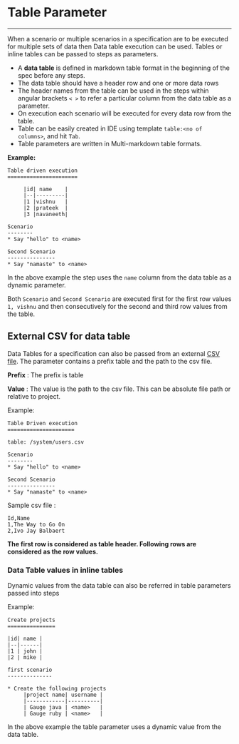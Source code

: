 # Table Parameter
----
When a scenario or multiple scenarios in a specification are to be executed for multiple sets of data then Data table execution can be used. Tables or inline tables can be passed to steps as parameters.

* A **data table** is defined in markdown table format in the beginning of the spec before any steps.
* The data table should have a header row and one or more data rows
* The header names from the table can be used in the steps within angular brackets `< >` to refer a particular column from the data table as a parameter.
* On execution each scenario will be executed for every data row from the table.
* Table can be easily created in IDE using template `table:<no of columns>`, and hit `Tab`.
* Table parameters are written in Multi-markdown table formats.

**Example:**

```
Table driven execution
======================

     |id| name    |
     |--|---------|
     |1 |vishnu   |
     |2 |prateek  |
     |3 |navaneeth|

Scenario
--------
* Say "hello" to <name>

Second Scenario
---------------
* Say "namaste" to <name>
```

In the above example the step uses the `name` column from the data table as a dynamic parameter.

Both `Scenario` and `Second Scenario` are executed first for the first row values `1, vishnu` and then consecutively for the second and third row values from the table.

## External CSV for data table

Data Tables for a specification can also be passed from an external [CSV file](http://en.wikipedia.org/wiki/Comma-separated_values). The parameter contains a prefix table and the path to the csv file.

**Prefix** : The prefix is table

**Value** : The value is the path to the csv file. This can be absolute file path or relative to project.

Example:

```
Table Driven execution
=====================

table: /system/users.csv

Scenario
--------
* Say "hello" to <name>

Second Scenario
---------------
* Say "namaste" to <name>
```

Sample csv file :

```
Id,Name
1,The Way to Go On
2,Ivo Jay Balbaert
```

**The first row is considered as table header. Following rows are considered as the row values.**

### Data Table values in inline tables
Dynamic values from the data table can also be referred in table parameters passed into steps

Example:

```
Create projects
===============

|id| name |
|--|------|
|1 | john |
|2 | mike |

first scenario
--------------

* Create the following projects
     |project name| username |
     |------------|----------|
     | Gauge java | <name>   |
     | Gauge ruby | <name>   |
```

In the above example the table parameter uses a dynamic value from the data table.
